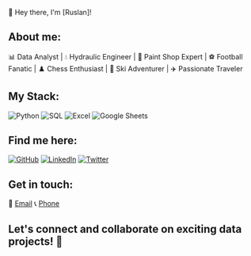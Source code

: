 👋 Hey there, I'm [Ruslan]!

## About me:

📊 Data Analyst | 💧 Hydraulic Engineer | 🎨 Paint Shop Expert | ⚽ Football Fanatic | ♟️ Chess Enthusiast | 🎿 Ski Adventurer | ✈️ Passionate Traveler

## My Stack:

![Python](https://img.shields.io/badge/-Python-3776AB?style=for-the-badge&logo=python&logoColor=white) ![SQL](https://img.shields.io/badge/-SQL-FFD700?style=for-the-badge&logo=mysql&logoColor=black) ![Excel](https://img.shields.io/badge/-Excel-217346?style=for-the-badge&logo=microsoft-excel&logoColor=white) ![Google Sheets](https://img.shields.io/badge/-Google%20Sheets-4CAF50?style=for-the-badge&logo=google&logoColor=white)

## Find me here:

[![GitHub](https://img.shields.io/badge/-GitHub-181717?style=for-the-badge&logo=github&logoColor=white)](https://github.com/YourGitHubUsername) [![LinkedIn](https://img.shields.io/badge/-LinkedIn-0077B5?style=for-the-badge&logo=linkedin&logoColor=white)](https://www.linkedin.com/in/YourLinkedInUsername) [![Twitter](https://img.shields.io/badge/-Twitter-1DA1F2?style=for-the-badge&logo=twitter&logoColor=white)](https://twitter.com/YourTwitterUsername)

## Get in touch:

📧 [Email](mailto:youremail@example.com) 📞 [Phone](tel:+1234567890)

## Let's connect and collaborate on exciting data projects! 🚀

